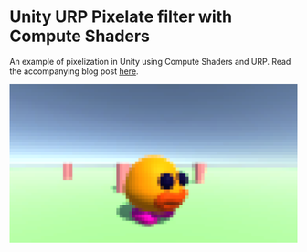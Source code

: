 # Unity URP Pixelate filter with Compute Shaders
An example of pixelization in Unity using Compute Shaders and URP. Read the accompanying blog post [here]().

![Example](https://github.com/bzgeb/PixelatePostProcessingURP/blob/main/Screenshots/Example.png)

